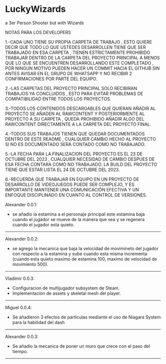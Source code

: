 # LuckyWizards
a 3er Person Shooter but with Wizards 

NOTAS PARA LOS DEVELOPERS 

1.-CADA UNO TIENE SU PROPIA CARPETA DE TRABAJO , ESTO QUIERE DECIR QUE TODO LO QUE USTEDES DESARROLLEN TIENE QUE SER TRABAJADO EN ESA CARPETA , TIENEN ESTRICTAMENTE PROHIBIDO TRABAJAR DENTRO DE LA CARPETA DEL PROYECTO PRINCIPAL
A MENOS QUE LO QUE SE ENCUENTREN DESARROLLANDO ESTE COMPLETADO , POR NINGUN MOTIVO PUEDEN HACER UN COMMIT HACIA EL GITHUB SIN ANTES AVISAR EN EL GRUPO DE WHATSAPP Y NO RECIBIR 2 CONFIRMACIONES POR PARTE DEL EQUIPO.

2.-LAS CARPETAS DEL PROYECTO PRINCIPAL SOLO RECIBIRAN TRABAJOS YA CONCLUIDOS , ESTO PARA EVITAR PROBLEMAS DE COMPATIBILIDAD ENTRE TODOS LOS PROYECTOS.

3.-TODOS LOS CONTENIDOS DESCARGABLES QUE QUIERAN AÑADIR AL PROYECTO SE AÑADEN AL RAWCONTENT Y POSTERIORMENTE AL PROYECTO A SU CARPETA , QUEDA PROHIBIDO AÑADIR ALGO DEL RAWCONTENT DIRECTAMENTE A LA CARPETA DEL PROYECTO FINAL.

4.-TODOS SUS TRABAJOS TIENEN QUE QUEDAR DOCUMENTADOS DENTRO DE ESTE README , CUALQUIER CAMBIO HECHO AL PROYECTO SI NO ES DOCUMENTADO SERA CONTADO COMO NO TRABAJADO.

5.-LA FECHA PARA LA FINALIZACION DEL PROYECTO ES EL 23 DE OCTUBRE DEL 2023 , CUALQUIER NECESIDAD DE CAMBIO DESPUES DE ESA FECHA CONTARA COMO NO TRABAJADO. LA BUILD DEL PROYECTO TIENE QUE ESTAR LISTA EL 24 DE OCTUBRE DEL 2023.

6.-RECUERDA QUE TRABAJAR EN EQUIPO EN UN PROYECTO DE DESARROLLO DE VIDEOJUEGOS PUEDE SER COMPLEJO, Y ES IMPORTANTE MANTENER UNA COMUNICACIÓN EFECTIVA Y UN ENFOQUE DISCIPLINADO EN CUANTO AL CONTROL DE VERSIONES. 

Alexander 0.0.1: 
- se añadio la estamina a el personaje principal este estamina baja cuando el jugador se mueve de la manera que sea y se regenera cuando el jugador esta quieto.

-----------------------------------------------------
Alexander 0.0.2: 
- se agrego la mecanica que baja la velocidad de movimineto del jugador con respecto a la estamina y sube cuando esta misma incrementa (cuando esta quieto maximo de estamina
  100, maximo de velocidad de movimiento 500).
-----------------------------------------------------
Vladimir 0.0.3:
- Configuracion de multijugador subsystem de Steam.
- Implementacion de assets y skeletal mesh del player.
-----------------------------------------------------
Miguel 0.0.4:
- Se añadieron 3 efectos de particulas mediante el uso de Niagara System para la habilidad del dash

-----------------------------------------------------
Alexander 0.0.3:
- Se añadio la mecanica de poner un muro que crece con el paso del tiempo. 

-----------------------------------------------------
 
